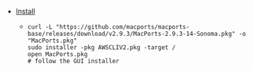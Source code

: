 - [Install](https://www.macports.org/install.php)
	- ```shell
	  curl -L "https://github.com/macports/macports-base/releases/download/v2.9.3/MacPorts-2.9.3-14-Sonoma.pkg" -o "MacPorts.pkg"
	  sudo installer -pkg AWSCLIV2.pkg -target /
	  open MacPorts.pkg
	  # follow the GUI installer
	  ```